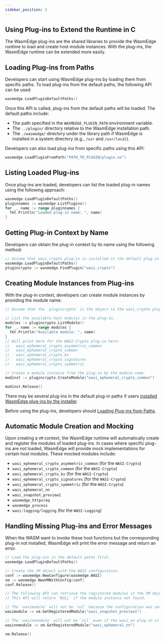 ```yaml
---
sidebar_position: 3
---
```


## Using Plug-ins to Extend the Runtime in C

The WasmEdge plug-ins are the shared libraries to provide the WasmEdge runtime to load and create host module instances. With the plug-ins, the WasmEdge runtime can be extended more easily.

## Loading Plug-ins from Paths

Developers can start using WasmEdge plug-ins by loading them from specific paths. To load plug-ins from the default paths, the following API can be used:

```go
wasmedge.LoadPluginDefaultPaths()
```

Once this API is called, plug-ins from the default paths will be loaded. The default paths include:

- The path specified in the `WASMEDGE_PLUGIN_PATH` environment variable.
- The `../plugin/` directory relative to the WasmEdge installation path.
- The `./wasmedge/` directory under the library path if WasmEdge is installed in a system directory (e.g., `/usr` and `/usr/local`).

Developers can also load plug-ins from specific paths using this API:

```go
wasmedge.LoadPluginFromPath("PATH_TO_PLUGIN/plugin.so")
```

## Listing Loaded Plug-ins

Once plug-ins are loaded, developers can list the loaded plug-in names using the following approach:

```go
wasmedge.LoadPluginDefaultPaths()
pluginnames := wasmedge.ListPlugins()
for _, name := range pluginnames {
  fmt.Println("Loaded plug-in name: ", name)
}
```

## Getting Plug-in Context by Name

Developers can obtain the plug-in context by its name using the following method:

```go
// Assume that wasi_crypto plug-in is installed in the default plug-in path.
wasmedge.LoadPluginDefaultPaths()
plugincrypto := wasmedge.FindPlugin("wasi_crypto")
```

## Creating Module Instances from Plug-ins

With the plug-in context, developers can create module instances by providing the module name:

```go
// Assume that the `plugincrypto` is the object to the wasi_crypto plug-in.

// List the available host modules in the plug-in.
modules := plugincrypto.ListModule()
for _, name := range modules {
  fmt.Println("Available module: ", name)
}
// Will print here for the WASI-Crypto plug-in here:
//   wasi_ephemeral_crypto_asymmetric_common
//   wasi_ephemeral_crypto_common
//   wasi_ephemeral_crypto_kx
//   wasi_ephemeral_crypto_signatures
//   wasi_ephemeral_crypto_symmetric

// Create a module instance from the plug-in by the module name.
modinst := plugincrypto.CreateModule("wasi_ephemeral_crypto_common")

modinst.Release()
```

There may be several plug-ins in the default plug-in paths if users [installed WasmEdge plug-ins by the installer](/contribute/installer.md#plugins).

Before using the plug-ins, developers should [Loading Plug-ins from Paths](#loading-plug-ins-from-paths).

## Automatic Module Creation and Mocking

Upon creating a `VM` context, the WasmEdge runtime will automatically create and register the modules of loaded plug-ins. In cases where specific plug-ins are not loaded, WasmEdge will provide mock implementations for certain host modules. These mocked modules include:

- `wasi_ephemeral_crypto_asymmetric_common` (for the `WASI-Crypto`)
- `wasi_ephemeral_crypto_common` (for the `WASI-Crypto`)
- `wasi_ephemeral_crypto_kx` (for the `WASI-Crypto`)
- `wasi_ephemeral_crypto_signatures` (for the `WASI-Crypto`)
- `wasi_ephemeral_crypto_symmetric` (for the `WASI-Crypto`)
- `wasi_ephemeral_nn`
- `wasi_snapshot_preview1`
- `wasmedge_httpsreq`
- `wasmedge_process`
- `wasi:logging/logging` (for the `WASI-Logging`)

## Handling Missing Plug-ins and Error Messages

When the WASM want to invoke these host functions but the corresponding plug-in not installed, WasmEdge will print the error message and return an error.

```go
// Load the plug-ins in the default paths first.
wasmedge.LoadPluginDefaultPaths()

// Create the VM object with the WASI configuration.
conf := wasmedge.NewConfigure(wasmedge.WASI)
vm := wasmedge.NewVMWithConfig(conf)
conf.Release()

// The following API can retrieve the registered modules in the VM objects, includes the built-in WASI and the plug-ins.
// This API will return `NULL` if the module instance not found.

// The `wasimodule` will not be `nil` because the configuration was set.
wasimodule := vm.GetRegisteredModule("wasi_snapshot_preview1")

// The `wasinnmodule` will not be `nil` even if the wasi_nn plug-in is not installed, because the VM context will mock and register the host modules.
wasinnmodule := vm.GetRegisteredModule("wasi_ephemeral_nn")

vm.Release()
```
